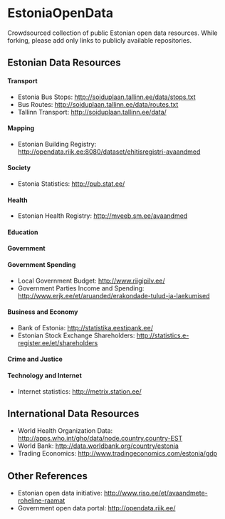 EstoniaOpenData
===============

Crowdsourced collection of public Estonian open data resources. While forking, please add only links to publicly available repositories.


Estonian Data Resources
-----------

#### Transport

* Estonia Bus Stops: http://soiduplaan.tallinn.ee/data/stops.txt
* Bus Routes: http://soiduplaan.tallinn.ee/data/routes.txt
* Tallinn Transport: http://soiduplaan.tallinn.ee/data/

#### Mapping
* Estonian Building Registry: http://opendata.riik.ee:8080/dataset/ehitisregistri-avaandmed

#### Society
* Estonia Statistics: http://pub.stat.ee/

#### Health
* Estonian Health Registry: http://mveeb.sm.ee/avaandmed

#### Education

#### Government

#### Government Spending
* Local Government Budget: http://www.riigipilv.ee/
* Government Parties Income and Spending: http://www.erjk.ee/et/aruanded/erakondade-tulud-ja-laekumised

#### Business and Economy
* Bank of Estonia: http://statistika.eestipank.ee/
* Estonian Stock Exchange Shareholders: http://statistics.e-register.ee/et/shareholders

#### Crime and Justice

#### Technology and Internet
* Internet statistics: http://metrix.station.ee/


International Data Resources
-----------

* World Health Organization Data: http://apps.who.int/gho/data/node.country.country-EST
* World Bank: http://data.worldbank.org/country/estonia
* Trading Economics: http://www.tradingeconomics.com/estonia/gdp


Other References
----

* Estonian open data initiative: http://www.riso.ee/et/avaandmete-roheline-raamat
* Government open data portal: http://opendata.riik.ee/
